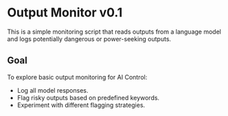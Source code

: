 # Output Monitor v0.1

This is a simple monitoring script that reads outputs from a language model and logs potentially dangerous or power-seeking outputs.

## Goal

To explore basic output monitoring for AI Control:
- Log all model responses.
- Flag risky outputs based on predefined keywords.
- Experiment with different flagging strategies.